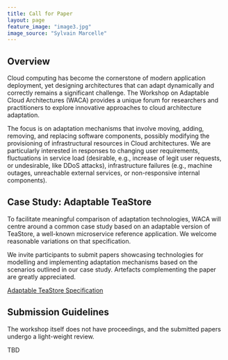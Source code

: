 ```yaml
---
title: Call for Paper
layout: page
feature_image: "image3.jpg"
image_source: "Sylvain Marcelle"
---
```


## Overview

Cloud computing has become the cornerstone of modern application deployment, yet designing architectures that can adapt dynamically and correctly remains a significant challenge. The Workshop on Adaptable Cloud Architectures (WACA) provides a unique forum for researchers and practitioners to explore innovative approaches to cloud architecture adaptation.

The focus is on adaptation mechanisms that involve moving, adding, removing, and replacing software components, possibly modifying the provisioning of infrastructural resources in Cloud architectures. We are particularly interested in responses to changing user requirements, fluctuations in service load (desirable, e.g., increase of legit user requests, or undesirable, like DDoS attacks), infrastructure failures (e.g., machine outages, unreachable external services, or non-responsive internal components).

## Case Study: Adaptable TeaStore
To facilitate meaningful comparison of adaptation technologies, WACA will centre around a common case study based on an adaptable version of TeaStore, a well-known microservice reference application. We welcome reasonable variations on that specification.

We invite participants to submit papers showcasing technologies for modelling and implementing adaptation mechanisms based on the scenarios outlined in our case study. Artefacts complementing the paper are greatly appreciated.

[Adaptable TeaStore Specification]()

## Submission Guidelines

The workshop itself does not have proceedings, and the submitted papers undergo a light-weight review.

TBD